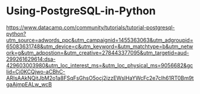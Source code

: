 # Using-PostgreSQL-in-Python

https://www.datacamp.com/community/tutorials/tutorial-postgresql-python?utm_source=adwords_ppc&utm_campaignid=1455363063&utm_adgroupid=65083631748&utm_device=c&utm_keyword=&utm_matchtype=b&utm_network=g&utm_adpostion=&utm_creative=278443377095&utm_targetid=aud-299261629614:dsa-429603003980&utm_loc_interest_ms=&utm_loc_physical_ms=9056682&gclid=Cj0KCQjwo-aCBhC-ARIsAAkNQitJbM2o1a8FSqFsGhsO5ocj2izzEWsIHaYWcFc2e7cIh61RT0Bm9tgaAjmpEALw_wcB
